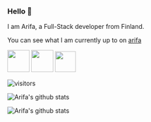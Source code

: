 ### Hello 👋

 I am Arifa, a Full-Stack developer from Finland.

 You can see what I am currently up to on [arifa](https://arifa.dev)

  
   <a href="https://dev.to/arifamujawar" target="_blank" rel="dev.to"> <img src="https://www.iconfinder.com/data/icons/logos-and-brands-adobe/512/84_Dev-512.png" width="50"/></a>
   <a href="https://medium.com/@arifabegam.mujawar" target="_blank" rel="medium"> <img src="https://www.iconfinder.com/data/icons/social-media-2210/24/Medium-512.png" width="50"/></a>
   <a href="https://www.linkedin.com/in/arifa-mujawar-b82b7772/"  target="_blank" rel="medium"> <img src="https://lh3.googleusercontent.com/proxy/VSD81bft8VN6MvYwLWnRztJ1Qw8n_w4cRRSFhzmNis4dzCtK6dlI34d6vvAi8vFU-WMogNB4pnguAbyy5IM2WwxTKXBUV8q8xGGYWUPfzXHjLqLYRi-8SjvOMpIqvdWEzS5w" width="47"/></a>
   
 
   ![visitors](https://visitor-badge.glitch.me/badge?page_id=ArifaMujawar)
  
   ![Arifa's github stats](https://github-readme-stats.vercel.app/api?username=ArifaMujawar&show_icons=true&theme=radical)
      
   ![Arifa's github stats](https://github-readme-stats.vercel.app/api?username=ArifaMujawar&show_icons=true&theme=radical)
<!--
**ArifaMujawar/ArifaMujawar** is a ✨ _special_ ✨ repository because its `README.md` (this file) appears on your GitHub profile.


